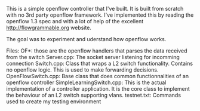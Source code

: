 This is a simple openflow controller that I've built. It is built from scratch with no 3rd party openflow framework.
I've implemented this by reading the openflow 1.3 spec and with a lot of help of the excellent http://flowgrammable.org website.

The goal was to experiment and uderstand how openflow works. 


Files:
    OF*: those are the openflow handlers that parses the data received from the switch
    Server.cpp: The socket server listening for incomming connection
    Switch.cpp: Class that wraps a L2 switch functionality. Contains no openflow logic. This is used to make forwarding decisions.
    OpenFlowSwitch.cpp: Base class that does common functionnalities of an openflow controller
    SimpleLearningSwitch.cpp: This is the actual implementation of a controller application. It is the core class to implement
                              the behaviour of an L2 switch supporting vlans.
    testnet.txt: Commands used to create my testing environment

